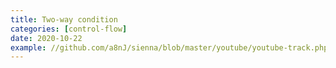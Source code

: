 ```yaml
---
title: Two-way condition
categories: [control-flow]
date: 2020-10-22
example: //github.com/a8nJ/sienna/blob/master/youtube/youtube-track.php
---
```


